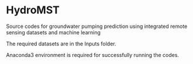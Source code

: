 # HydroMST
Source codes for groundwater pumping prediction using integrated remote sensing datasets and machine learning

The required datasets are in the Inputs folder.

Anaconda3 environment is required for successfully running the codes.
